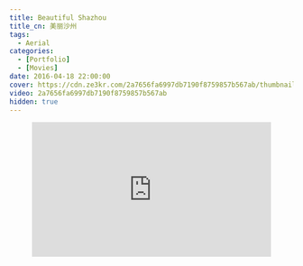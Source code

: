 ```yaml
---
title: Beautiful Shazhou
title_cn: 美丽沙州
tags:
  - Aerial
categories:
  - [Portfolio]
  - [Movies]
date: 2016-04-18 22:00:00
cover: https://cdn.ze3kr.com/2a7656fa6997db7190f8759857b567ab/thumbnails/thumbnail.jpg?time=2m56s
video: 2a7656fa6997db7190f8759857b567ab
hidden: true
---
```


<figure class="my-video">
  <div style="position: relative; padding-top: 56.25%;"><iframe src="https://cdn.ze3kr.com/iframe/2a7656fa6997db7190f8759857b567ab?poster=https%3A%2F%2Fcdn.ze3kr.com%2F2a7656fa6997db7190f8759857b567ab%2Fthumbnails%2Fthumbnail.jpg%3Ftime%3D2m56s%26height%3D600" style="border: none; position: absolute; top: 0; left: 0; height: 100%; width: 100%;" allow="accelerometer; gyroscope; autoplay; encrypted-media; picture-in-picture;" allowfullscreen="true"></iframe></div>
</figure>
